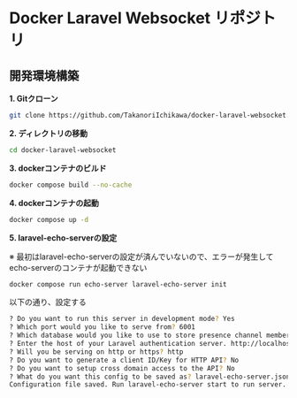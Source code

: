 # Docker Laravel Websocket リポジトリ

## 開発環境構築
**1. Gitクローン**
```sh
git clone https://github.com/TakanoriIchikawa/docker-laravel-websocket.git docker-laravel-websocket
```

**2. ディレクトリの移動**
```sh
cd docker-laravel-websocket
```

**3. dockerコンテナのビルド**
```sh
docker compose build --no-cache
```

**4. dockerコンテナの起動**
```sh
docker compose up -d
```

**5. laravel-echo-serverの設定**

※ 最初はlaravel-echo-serverの設定が済んでいないので、エラーが発生してecho-serverのコンテナが起動できない

```sh
docker compose run echo-server laravel-echo-server init
```

以下の通り、設定する
```sh
? Do you want to run this server in development mode? Yes
? Which port would you like to serve from? 6001
? Which database would you like to use to store presence channel members? redis
? Enter the host of your Laravel authentication server. http://localhost
? Will you be serving on http or https? http
? Do you want to generate a client ID/Key for HTTP API? No
? Do you want to setup cross domain access to the API? No
? What do you want this config to be saved as? laravel-echo-server.json
Configuration file saved. Run laravel-echo-server start to run server.
```